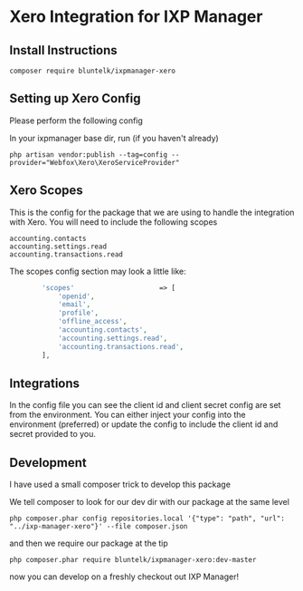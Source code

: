 # Xero Integration for IXP Manager

## Install Instructions

    composer require bluntelk/ixpmanager-xero


## Setting up Xero Config

Please perform the following config

In your ixpmanager base dir, run (if you haven't already)

    php artisan vendor:publish --tag=config --provider="Webfox\Xero\XeroServiceProvider"
    
## Xero Scopes

This is the config for the package that we are using to handle the integration with Xero. You will need to include the following scopes

    accounting.contacts
    accounting.settings.read
    accounting.transactions.read

The scopes config section may look a little like:

```php
        'scopes'                     => [
            'openid',
            'email',
            'profile',
            'offline_access',
            'accounting.contacts',
            'accounting.settings.read',
            'accounting.transactions.read',
        ],

```

## Integrations

In the config file you can see the client id and client secret config are set from the environment. You can either inject your config into the environment (preferred) or update the config to include the client id and secret provided to you.


## Development
I have used a small composer trick to develop this package

We tell composer to look for our dev dir with our package at the same level

    php composer.phar config repositories.local '{"type": "path", "url": "../ixp-manager-xero"}' --file composer.json

and then we require our package at the tip

    php composer.phar require bluntelk/ixpmanager-xero:dev-master

now you can develop on a freshly checkout out IXP Manager!